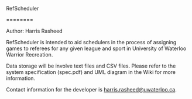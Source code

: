 RefScheduler

========

Author: Harris Rasheed


RefScheduler is intended to aid schedulers in the process of assigning games
to referees for any given league and sport in University of Waterloo
Warrior Recreation.

Data storage will be involve text files and CSV files. Please refer to the
system specification (spec.pdf) and UML diagram in the Wiki for more information.

Contact information for the developer is harris.rasheed@uwaterloo.ca.

